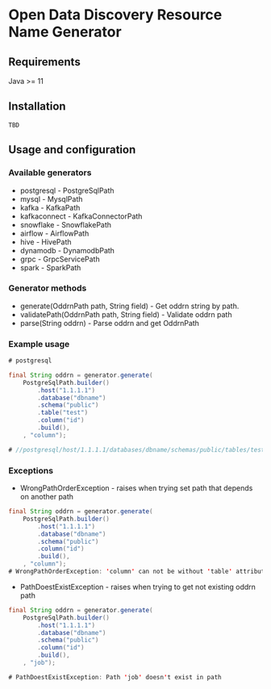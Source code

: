 # Open Data Discovery Resource Name Generator
## Requirements
Java >= 11
## Installation
```
TBD
```
## Usage and configuration
### Available generators
* postgresql - PostgreSqlPath
* mysql - MysqlPath
* kafka - KafkaPath
* kafkaconnect - KafkaConnectorPath
* snowflake - SnowflakePath
* airflow - AirflowPath
* hive - HivePath
* dynamodb - DynamodbPath
* grpc - GrpcServicePath
* spark - SparkPath

### Generator methods
* generate(OddrnPath path, String field) - Get oddrn string by path.
* validatePath(OddrnPath path, String field) - Validate oddrn path
* parse(String oddrn) - Parse oddrn and get OddrnPath

### Example usage
```java
# postgresql

final String oddrn = generator.generate(
    PostgreSqlPath.builder()
        .host("1.1.1.1")
        .database("dbname")
        .schema("public")
        .table("test")
        .column("id")
        .build(),
    , "column");

# //postgresql/host/1.1.1.1/databases/dbname/schemas/public/tables/test/columns/id

```

### Exceptions
* WrongPathOrderException - raises when trying set path that depends on another path
```java
final String oddrn = generator.generate(
    PostgreSqlPath.builder()
        .host("1.1.1.1")
        .database("dbname")
        .schema("public")
        .column("id")
        .build(),
    , "column");
# WrongPathOrderException: 'column' can not be without 'table' attribute
```
* PathDoestExistException - raises when trying to get not existing oddrn path
```java
final String oddrn = generator.generate(
    PostgreSqlPath.builder()
        .host("1.1.1.1")
        .database("dbname")
        .schema("public")
        .column("id")
        .build(),
    , "job");

# PathDoestExistException: Path 'job' doesn't exist in path
```